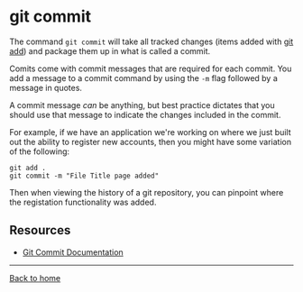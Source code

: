# git commit

The command `git commit` will take all tracked changes (items added with [git add](./ADD.md)) and package them up in what is called a commit.

Comits come with commit messages that are required for each commit. You add a message to a commit command by using the `-m` flag followed by a message in quotes.

A commit message _can_ be anything, but best practice dictates that you should use that message to indicate the changes included in the commit.

For example, if we have an application we're working on where we just built out the ability to register new accounts, then you might have some variation of the following:

```
git add .
git commit -m "File Title page added"
```

Then when viewing the history of a git repository, you can pinpoint where the registation functionality was added. 

## Resources

- [Git Commit Documentation](https://git-scm.com/docs/git-commit)

---

[Back to home](../README.md)
